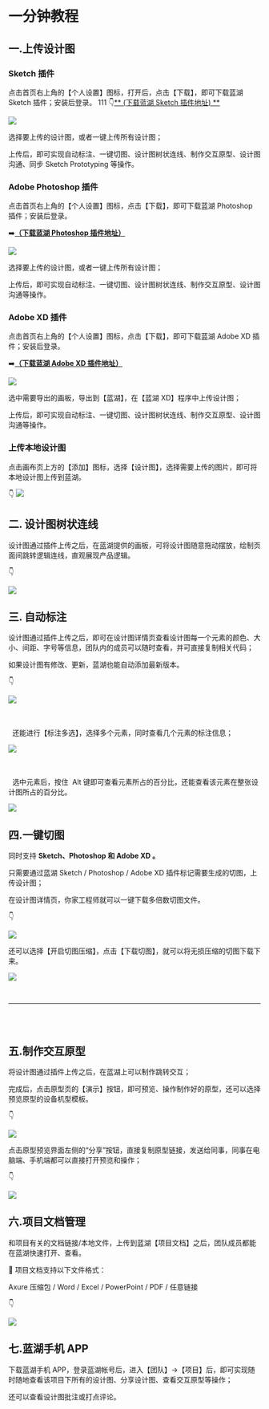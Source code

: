 # 一分钟教程

## 一.上传设计图

### Sketch 插件

点击首页右上角的【个人设置】图标，打开后，点击【下载】，即可下载蓝湖 Sketch 插件；安装后登录。
111
👇[** (下载蓝湖 Sketch 插件地址) **](https://lanhuapp.com/mac)

![](.gitbook/assets/upload_design_1.png)

选择要上传的设计图，或者一键上传所有设计图；

上传后，即可实现自动标注、一键切图、设计图树状连线、制作交互原型、设计图沟通、同步 Sketch Prototyping 等操作。

### Adobe Photoshop 插件

点击首页右上角的【个人设置】图标，点击【下载】，即可下载蓝湖 Photoshop 插件；安装后登录。

➡️[**（下载蓝湖 Photoshop 插件地址）**](https://lanhuapp.com/ps)

![](.gitbook/assets/upload_design_2.png)

选择要上传的设计图，或者一键上传所有设计图；

上传后，即可实现自动标注、一键切图、设计图树状连线、制作交互原型、设计图沟通等操作。

### Adobe XD 插件

点击首页右上角的【个人设置】图标，点击【下载】，即可下载蓝湖 Adobe XD 插件；安装后登录。

➡️[**（下载蓝湖 Adobe XD 插件地址）**](https://lanhuapp.com/xd)

![](.gitbook/assets/1%20%283%29.png)

选中需要导出的画板，导出到【蓝湖】，在【蓝湖 XD】程序中上传设计图；

上传后，即可实现自动标注、一键切图、设计图树状连线、制作交互原型、设计图沟通等操作。

### 上传本地设计图

点击画布页上方的【添加】图标，选择【设计图】，选择需要上传的图片，即可将本地设计图上传到蓝湖。

👇
![](.gitbook/assets/1_4_1.gif)

## 二. 设计图树状连线

设计图通过插件上传之后，在蓝湖提供的画板，可将设计图随意拖动摆放，绘制页面间跳转逻辑连线，直观展现产品逻辑。

👇

![](.gitbook/assets/27%20%282%29.gif)

## 三. 自动标注

设计图通过插件上传之后，即可在设计图详情页查看设计图每一个元素的颜色、大小、间距、字号等信息，团队内的成员可以随时查看，并可直接复制相关代码；

如果设计图有修改、更新，蓝湖也能自动添加最新版本。

👇

![](.gitbook/assets/10%20%281%29.gif)

&nbsp;  
&nbsp;
&nbsp;  
&nbsp;
还能进行【标注多选】，选择多个元素，同时查看几个元素的标注信息；

![](.gitbook/assets/auto_mark_1.gif)

&nbsp;  
&nbsp;
&nbsp;  
&nbsp;
选中元素后，按住  Alt 键即可查看元素所占的百分比，还能查看该元素在整张设计图所占的百分比。

![](.gitbook/assets/auto_mark_2.gif)

## 四.一键切图

同时支持 **Sketch、Photoshop 和 Adobe XD 。**

只需要通过蓝湖 Sketch / Photoshop / Adobe XD 插件标记需要生成的切图，上传设计图；

在设计图详情页，你家工程师就可以一键下载多倍数切图文件。

👇

![](.gitbook/assets/17.gif)

还可以选择【开启切图压缩】，点击【下载切图】，就可以将无损压缩的切图下载下来。

![](.gitbook/assets/cut_3.gif)

&nbsp;

---

&nbsp;  
&nbsp;

## 五.制作交互原型

将设计图通过插件上传之后，在蓝湖上可以制作跳转交互；

完成后，点击原型页的【演示】按钮，即可预览、操作制作好的原型，还可以选择预览原型的设备机型模板。

👇

![](.gitbook/assets/3.gif)

点击原型预览界面左侧的“分享”按钮，直接复制原型链接，发送给同事，同事在电脑端、手机端都可以直接打开预览和操作；

👇

![](.gitbook/assets/6%20%283%29.png)

## 六.项目文档管理

和项目有关的文档链接/本地文件，上传到蓝湖【项目文档】之后，团队成员都能在蓝湖快速打开、查看。

💌 项目文档支持以下文件格式：

Axure 压缩包 / Word / Excel / PowerPoint / PDF / 任意链接

👇

![](.gitbook/assets/32%20%281%29.gif)

## 七.蓝湖手机 APP

下载蓝湖手机 APP，登录蓝湖帐号后，进入【团队】→【项目】后，即可实现随时随地查看该项目下所有的设计图、分享设计图、查看交互原型等操作；

还可以查看设计图批注或打点评论。
